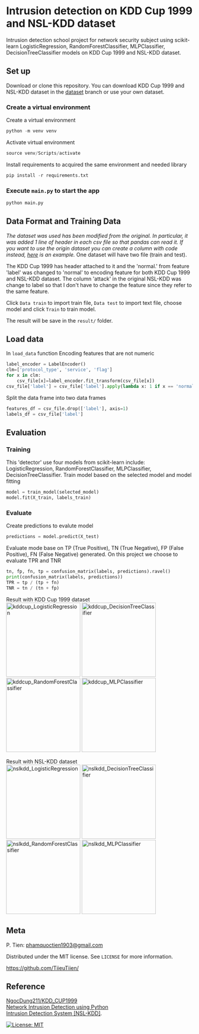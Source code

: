 # Intrusion detection on KDD Cup 1999 and NSL-KDD dataset

Intrusion detection school project for network security subject using scikit-learn LogisticRegression, RandomForestClassifier, MLPClassifier, DecisionTreeClassifier models on KDD Cup 1999 and NSL-KDD dataset.<br>

## Set up
Download or clone this repository. You can download KDD Cup 1999 and NSL-KDD dataset in the [dataset](https://github.com/TiieuTiien/intrusion-detection/tree/dataset) branch or use your own dataset.<br>

### Create a virtual environment
Create a virtual environment
```Python
python -m venv venv
```
Activate virtual environment
```python
source venv/Scripts/activate
```
Install requirements to acquired the same environment and needed library
```Python
pip install -r requirements.txt
```
### Execute ```main.py``` to start the app
```Python
python main.py
```

## Data Format and Training Data
<i>The dataset was used has been modified from the original. In particular, it was added 1 line of header in each csv file so that pandas can read it. If you want to use the origin dataset you can create a column with code instead, [here](https://www.kaggle.com/code/timgoodfellow/nsl-kdd-explorations) is an example.</i>
One dataset will have two file (train and test).<br>

The KDD Cup 1999 has header attached to it and the 'normal.' from feature 'label' was changed to 'normal' to encoding feature for both KDD Cup 1999 and NSL-KDD dataset. 
The column 'attack' in the original NSL-KDD was change to label so that I don't have to change the feature since they refer to the same feature.

Click ```Data train``` to import train file, ```Data test``` to import text file, choose model and click ```Train``` to train model.

The result will be save in the ```result/``` folder.

## Load data
In ```load_data``` function
Encoding features that are not numeric
```python
label_encoder = LabelEncoder()
clm=['protocol_type', 'service', 'flag']
for x in clm:
    csv_file[x]=label_encoder.fit_transform(csv_file[x])
csv_file['label'] = csv_file['label'].apply(lambda x: 1 if x == 'normal' else 0)
```
Split the data frame into two data frames
```python
features_df = csv_file.drop(['label'], axis=1)
labels_df = csv_file['label']
```
## Evaluation
### Training
This 'detector' use four models from scikit-learn include: LogisticRegression, RandomForestClassifier, MLPClassifier, DecisionTreeClassifier. Train model based on the selected model and model fitting
```python
model = train_model(selected_model)
model.fit(X_train, labels_train)
```
### Evaluate  
Create predictions to evalute model
```python
predictions = model.predict(X_test)
```
Evaluate mode base on TP (True Positive), TN (True Negative), FP (False Positive), FN (False Negative) generated. On this project we choose to evaluate TPR and TNR
```python
tn, fp, fn, tp = confusion_matrix(labels, predictions).ravel()
print(confusion_matrix(labels, predictions))
TPR = tp / (tp + fn)
TNR = tn / (tn + fp)
```
Result with KDD Cup 1999 dataset<br>
<img src="https://github.com/TiieuTiien/intrusion-detection/assets/106142689/52bec40f-d4b1-45b4-802d-a29c70248786" alt="kddcup_LogisticRegression" width="200px">
<img src="https://github.com/TiieuTiien/intrusion-detection/assets/106142689/90db2bba-28b3-4fe6-adb1-37ee11bd820d" alt="kddcup_DecisionTreeClassifier" width="200px">
<img src="https://github.com/TiieuTiien/intrusion-detection/assets/106142689/ab9478ed-931d-4509-9720-5fca8e175ff4" alt="kddcup_RandomForestClassifier" width="200px">
<img src="https://github.com/TiieuTiien/intrusion-detection/assets/106142689/21e0cb74-99d6-4ffc-8bef-5bc07921d14b" alt="kddcup_MLPClassifier" width="200px"><br>

Result with NSL-KDD dataset<br>
<img src="https://github.com/TiieuTiien/intrusion-detection/assets/106142689/90b4b9a5-f05c-4cca-b883-3363ca27ef56" alt="nslkdd_LogisticRegression" width="200px">
<img src="https://github.com/TiieuTiien/intrusion-detection/assets/106142689/941b7551-ffcf-4565-9967-ce61c712dd37" alt="nslkdd_DecisionTreeClassifier" width="200px">
<img src="https://github.com/TiieuTiien/intrusion-detection/assets/106142689/34381f42-aeb1-4a22-a5e7-34cf0d3bf0be" alt="nslkdd_RandomForestClassifier" width="200px">
<img src="https://github.com/TiieuTiien/intrusion-detection/assets/106142689/712e82ee-28cb-4a74-8dd0-ab484478667e" alt="nslkdd_MLPClassifier" width="200px">

## Meta
P. Tien: phamquoctien1903@gmail.com

Distributed under the MIT license. See ```LICENSE``` for more information.

https://github.com/TiieuTiien/

## Reference
[NgocDung211/KDD_CUP1999](https://github.com/NgocDung211/KDD_CUP1999)<br>[Network Intrusion Detection using Python](https://www.kaggle.com/code/nidhirastogi/network-intrusion-detection-using-python)<br>[Intrusion Detection System [NSL-KDD]](https://www.kaggle.com/code/eneskosar19/intrusion-detection-system-nsl-kdd).<br>

[![License: MIT](https://img.shields.io/badge/License-MIT-red.svg)](https://opensource.org/licenses/MIT)
